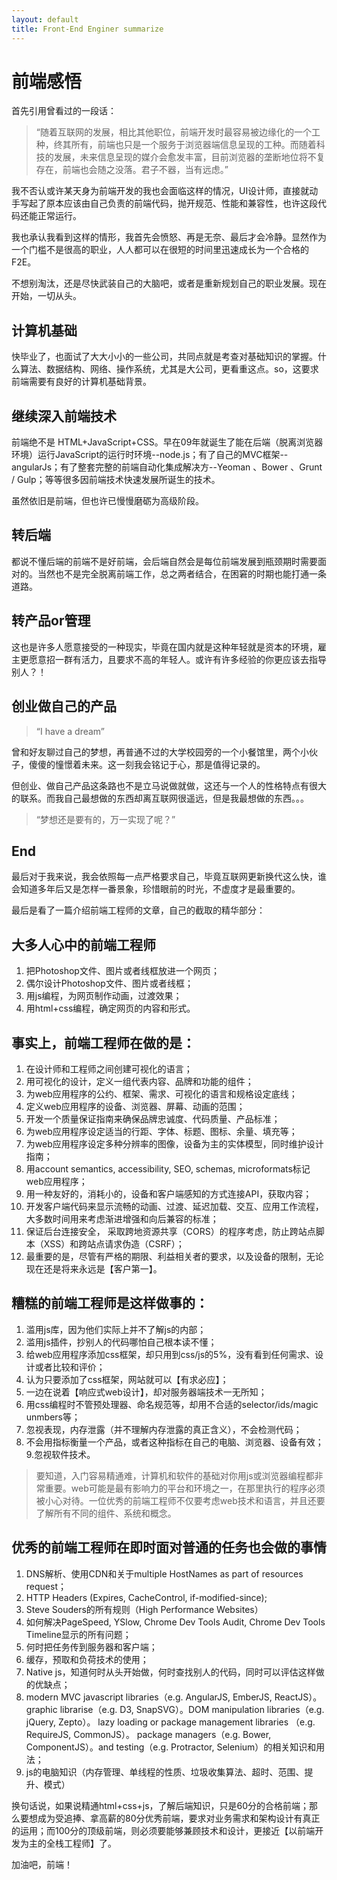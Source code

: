 ```yaml
---
layout: default
title: Front-End Enginer summarize 
---
```


# 前端感悟

首先引用曾看过的一段话：

> “随着互联网的发展，相比其他职位，前端开发时最容易被边缘化的一个工种，终其所有，前端也只是一个服务于浏览器端信息呈现的工种。而随着科技的发展，未来信息呈现的媒介会愈发丰富，目前浏览器的垄断地位将不复存在，前端也会随之没落。君子不器，当有远虑。”

我不否认或许某天身为前端开发的我也会面临这样的情况，UI设计师，直接就动手写起了原本应该由自己负责的前端代码，抛开规范、性能和兼容性，也许这段代码还能正常运行。

我也承认我看到这样的情形，我首先会愤怒、再是无奈、最后才会冷静。显然作为一个门槛不是很高的职业，人人都可以在很短的时间里迅速成长为一个合格的F2E。

不想别淘汰，还是尽快武装自己的大脑吧，或者是重新规划自己的职业发展。现在开始，一切从头。

## 计算机基础

快毕业了，也面试了大大小小的一些公司，共同点就是考查对基础知识的掌握。什么算法、数据结构、网络、操作系统，尤其是大公司，更看重这点。so，这要求前端需要有良好的计算机基础背景。

## 继续深入前端技术

前端绝不是 HTML+JavaScript+CSS。早在09年就诞生了能在后端（脱离浏览器环境）运行JavaScript的运行时环境--node.js；有了自己的MVC框架--angularJs；有了整套完整的前端自动化集成解决方--Yeoman 、Bower 、Grunt / Gulp；等等很多因前端技术快速发展所诞生的技术。

虽然依旧是前端，但也许已慢慢磨砺为高级阶段。

## 转后端

都说不懂后端的前端不是好前端，会后端自然会是每位前端发展到瓶颈期时需要面对的。当然也不是完全脱离前端工作，总之两者结合，在困窘的时期也能打通一条道路。

## 转产品or管理

这也是许多人愿意接受的一种现实，毕竟在国内就是这种年轻就是资本的环境，雇主更愿意招一群有活力，且要求不高的年轻人。或许有许多经验的你更应该去指导别人？！

## 创业做自己的产品

> “I have a dream”

曾和好友聊过自己的梦想，再普通不过的大学校园旁的一个小餐馆里，两个小伙子，傻傻的憧憬着未来。这一刻我会铭记于心，那是值得记录的。

但创业、做自己产品这条路也不是立马说做就做，这还与一个人的性格特点有很大的联系。而我自己最想做的东西却离互联网很遥远，但是我最想做的东西。。。

> “梦想还是要有的，万一实现了呢？”

## End

最后对于我来说，我会依照每一点严格要求自己，毕竟互联网更新换代这么快，谁会知道多年后又是怎样一番景象，珍惜眼前的时光，不虚度才是最重要的。

最后是看了一篇介绍前端工程师的文章，自己的截取的精华部分：

## 大多人心中的前端工程师

1. 把Photoshop文件、图片或者线框放进一个网页；
2. 偶尔设计Photoshop文件、图片或者线框；
3. 用js编程，为网页制作动画，过渡效果；
4. 用html+css编程，确定网页的内容和形式。

## 事实上，前端工程师在做的是：

1. 在设计师和工程师之间创建可视化的语言；
2. 用可视化的设计，定义一组代表内容、品牌和功能的组件；
3. 为web应用程序的公约、框架、需求、可视化的语言和规格设定底线；
4. 定义web应用程序的设备、浏览器、屏幕、动画的范围；
5. 开发一个质量保证指南来确保品牌忠诚度、代码质量、产品标准；
6. 为web应用程序设定适当的行距、字体、标题、图标、余量、填充等；
7. 为web应用程序设定多种分辨率的图像，设备为主的实体模型，同时维护设计指南；
8. 用account semantics, accessibility, SEO, schemas, microformats标记web应用程序；
9. 用一种友好的，消耗小的，设备和客户端感知的方式连接API，获取内容；
10. 开发客户端代码来显示流畅的动画、过渡、延迟加载、交互、应用工作流程，大多数时间用来考虑渐进增强和向后兼容的标准；
11. 保证后台连接安全， 采取跨地资源共享（CORS）的程序考虑，防止跨站点脚本（XSS）和跨站点请求伪造（CSRF）；
12. 最重要的是，尽管有严格的期限、利益相关者的要求，以及设备的限制，无论现在还是将来永远是【客户第一】。

## 糟糕的前端工程师是这样做事的：

1. 滥用js库，因为他们实际上并不了解js的内部；
2. 滥用js插件，抄别人的代码哪怕自己根本读不懂；
3. 给web应用程序添加css框架，却只用到css/js的5%，没有看到任何需求、设计或者比较和评价；
4. 认为只要添加了css框架，网站就可以【有求必应】；
5. 一边在说着【响应式web设计】，却对服务器端技术一无所知；
6. 用css编程时不管预处理器、命名规范等，却用不合适的selector/ids/magic unmbers等；
7. 忽视表现，内存泄露（并不理解内存泄露的真正含义），不会检测代码；
8. 不会用指标衡量一个产品，或者这种指标在自己的电脑、浏览器、设备有效；
9.忽视软件技术。

> 要知道，入门容易精通难，计算机和软件的基础对你用js或浏览器编程都非常重要。web可能是最有影响力的平台和环境之一，在那里执行的程序必须被小心对待。一位优秀的前端工程师不仅要考虑web技术和语言，并且还要了解所有不同的组件、系统和概念。

## 优秀的前端工程师在即时面对普通的任务也会做的事情

1. DNS解析、使用CDN和关于multiple HostNames as part of resources request；
2. HTTP Headers (Expires, CacheControl, if-modified-since);
3. Steve Souders的所有规则（High Performance Websites）
4. 如何解决PageSpeed, YSlow, Chrome Dev Tools Audit, Chrome Dev Tools Timeline显示的所有问题；
5. 何时把任务传到服务器和客户端；
6. 缓存，预取和负荷技术的使用；
7. Native js，知道何时从头开始做，何时查找别人的代码，同时可以评估这样做的优缺点；
8. modern MVC javascript libraries（e.g. AngularJS, EmberJS, ReactJS）。graphic librarise（e.g. D3, SnapSVG）。DOM manipulation libraries（e.g. jQuery, Zepto）。 lazy loading or package management libraries （e.g. RequireJS, CommonJS）。 package managers（e.g. Bower, ComponentJS）。and testing（e.g. Protractor, Selenium）的相关知识和用法；
10. js的电脑知识（内存管理、单线程的性质、垃圾收集算法、超时、范围、提升、模式）

换句话说，如果说精通html+css+js，了解后端知识，只是60分的合格前端；那么要想成为受追捧、拿高薪的80分优秀前端，要求对业务需求和架构设计有真正的运用；而100分的顶级前端，则必须要能够兼顾技术和设计，更接近【以前端开发为主的全栈工程师】了。

加油吧，前端！